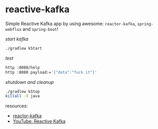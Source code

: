 # reactive-kafka
Simple Reactive Kafka app by using awesome: `reactor-kafka`, `spring-webflux` and `spring-boot`!

_start kafka_

```bash
./gradlew kStart
```

_test_

```bash
http :8080/help
http :8080 payload:='{"data":"fuck it"}'
```

_shutdown and cleanup_

```bash
./gradlew kStop
killall -9 java
```

resources:

- [reactor-kafka](https://projectreactor.io/docs/kafka/release/reference/)
- [YouTube: Reactive Kafka](https://www.youtube.com/watch?v=-ioxYn9Vlao)
